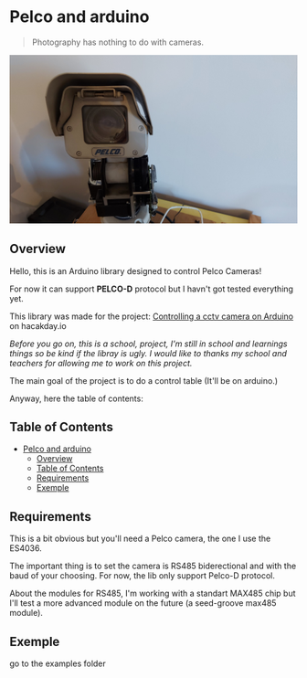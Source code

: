 # Pelco and arduino

> Photography has nothing to do with cameras.

![A Pelco Camera](the%20eye%20of%20sauron.jpg)

## Overview

Hello, this is an Arduino library designed to control Pelco Cameras!

For now it can support **PELCO-D** protocol but I havn't got tested everything yet.

This library was made for the project: [Controlling a cctv camera on Arduino](https://hackaday.io/project/183986-controlling-a-cctv-camera-with-arduino) on hacakday.io

*Before you go on, this is a school, project, I'm still in school and learnings things so be kind if the libray is ugly. I would like to thanks my school and teachers for allowing me to work on this project.*

The main goal of the project is to do a control table (It'll be on arduino.)

Anyway, here the table of contents:

## Table of Contents
- [Pelco and arduino](#pelco-and-arduino)
  - [Overview](#overview)
  - [Table of Contents](#table-of-contents)
  - [Requirements](#requirements)
  - [Exemple](#exemple)


## Requirements

This is a bit obvious but you'll need a Pelco camera, the one I use the ES4036.

The important thing is to set the camera is RS485 biderectional and with the baud of your choosing. For now, the lib only support Pelco-D protocol.

About the modules for RS485, I'm working with a standart MAX485 chip but I'll test a more advanced module on the future (a seed-groove max485 module).

## Exemple

go to the examples folder
